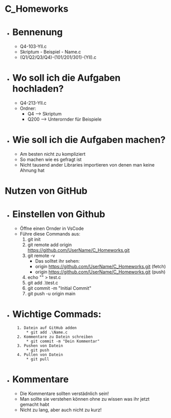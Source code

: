 # C_Homeworks
* # Bennenung
    * Q4-103-Yll.c 
    + Skriptum     - Beispiel    - Name.c
    * (Q1/Q2/Q3/Q4)-(101/201/301)-(Yll).c
* # Wo soll ich die Aufgaben hochladen?
    + Q4-213-Yll.c

    * Ordner:
        * Q4 --> Skriptum
        + Q200 --> Unterornder für Beispiele
* # Wie soll ich die Aufgaben machen?
    + Am besten nicht zu kompliziert
    * So machen wie es gefragt ist 
    + Nicht tausend ander Libraries importieren von denen man keine Ahnung hat

# Nutzen von GitHub

* # Einstellen von Github
    + Öffne einen Ornder in VsCode
    * Führe diese Commands aus:
       1. git init
       2. git remote add origin https://github.com/UserName/C_Homeworks.git
       3. git remote -v
            * Das solltet ihr sehen:
            + origin  https://github.com/UserName/C_Homeworks.git (fetch)
            + origin  https://github.com/UserName/C_Homeworks.git (push)
        4. echo "" > test.c
        5. git add .\test.c
        6. git commit -m "Initial Commit"
        7. git push -u origin main
    
* # Wichtige Commads:
        1. Datein auf GitHub adden
            * git add .\Name.c
        2. Kommentare zu Datein schreiben
            * git commit -m "Dein Kommentar"
        3. Pushen von Datein 
            * git push
        4. Pullen von Datein
            * git pull

* # Kommentare
    + Die Kommentare sollten verstädnlich sein!
    * Man sollte sie verstehen können ohne zu wissen was ihr jetzt gemacht habt
    + Nicht zu lang, aber auch nicht zu kurz!